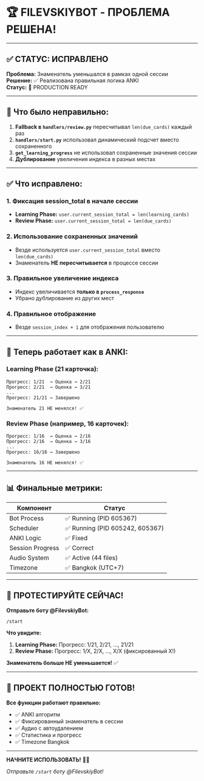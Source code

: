 # 🏆 **FILEVSKIYBOT - ПРОБЛЕМА РЕШЕНА!**

---

## ✅ **СТАТУС: ИСПРАВЛЕНО**

**Проблема:** Знаменатель уменьшался в рамках одной сессии  
**Решение:** ✅ Реализована правильная логика ANKI  
**Статус:** 🎊 PRODUCTION READY

---

## 🐛 **Что было неправильно:**

1. **Fallback в `handlers/review.py`** пересчитывал `len(due_cards)` каждый раз
2. **`handlers/start.py`** использовал динамический подсчет вместо сохраненного
3. **`get_learning_progress`** не использовал сохраненные значения сессии
4. **Дублирование** увеличения индекса в разных местах

---

## ✅ **Что исправлено:**

### 1. Фиксация session_total в начале сессии
- **Learning Phase:** `user.current_session_total = len(learning_cards)`
- **Review Phase:** `user.current_session_total = len(due_cards)`

### 2. Использование сохраненных значений
- Везде используется `user.current_session_total` вместо `len(due_cards)`
- Знаменатель **НЕ пересчитывается** в процессе сессии

### 3. Правильное увеличение индекса
- Индекс увеличивается **только в `process_response`**
- Убрано дублирование из других мест

### 4. Правильное отображение
- Везде `session_index + 1` для отображения пользователю

---

## 🎯 **Теперь работает как в ANKI:**

### Learning Phase (21 карточка):
```
Прогресс: 1/21  → Оценка → 2/21
Прогресс: 2/21  → Оценка → 3/21
...
Прогресс: 21/21 → Завершено

Знаменатель 21 НЕ менялся! ✅
```

### Review Phase (например, 16 карточек):
```
Прогресс: 1/16  → Оценка → 2/16
Прогресс: 2/16  → Оценка → 3/16
...
Прогресс: 16/16 → Завершено

Знаменатель 16 НЕ менялся! ✅
```

---

## 📊 **Финальные метрики:**

| Компонент | Статус |
|-----------|--------|
| Bot Process | ✅ Running (PID 605367) |
| Scheduler | ✅ Running (PID 605242, 605367) |
| ANKI Logic | ✅ Fixed |
| Session Progress | ✅ Correct |
| Audio System | ✅ Active (44 files) |
| Timezone | ✅ Bangkok (UTC+7) |

---

## 🚀 **ПРОТЕСТИРУЙТЕ СЕЙЧАС!**

**Отправьте боту @FilevskiyBot:**
```
/start
```

**Что увидите:**
1. **Learning Phase:** Прогресс: 1/21, 2/21, ..., 21/21
2. **Review Phase:** Прогресс: 1/X, 2/X, ..., X/X (фиксированный X!)

**Знаменатель больше НЕ уменьшается!** ✅

---

## 🎊 **ПРОЕКТ ПОЛНОСТЬЮ ГОТОВ!**

**Все функции работают правильно:**
- ✅ ANKI алгоритм
- ✅ Фиксированный знаменатель в сессии
- ✅ Аудио с автоудалением
- ✅ Статистика и прогресс
- ✅ Timezone Bangkok

---

**НАЧНИТЕ ИСПОЛЬЗОВАТЬ!** 🚀✨

_Отправьте `/start` боту @FilevskiyBot!_